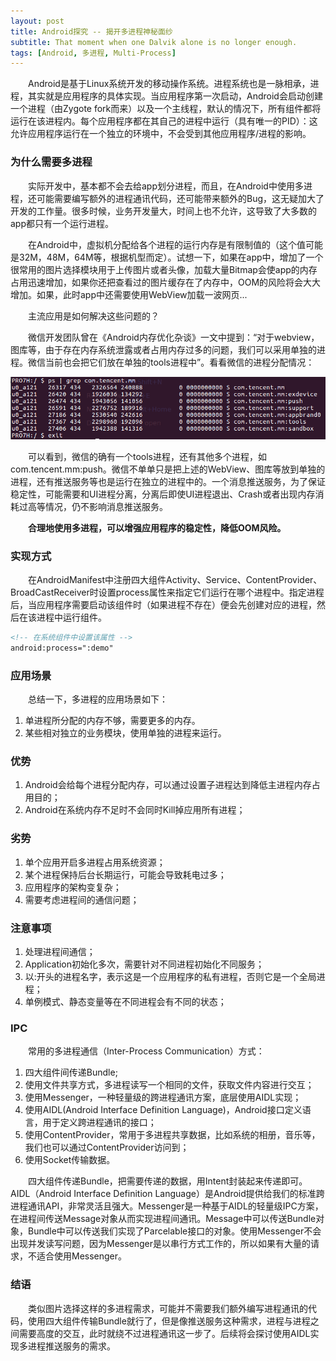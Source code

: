 ```yaml
---
layout: post
title: Android探究 -- 揭开多进程神秘面纱
subtitle: That moment when one Dalvik alone is no longer enough.
tags: [Android, 多进程, Multi-Process]
---
```


&emsp;&emsp;Android是基于Linux系统开发的移动操作系统。进程系统也是一脉相承，进程，其实就是应用程序的具体实现。当应用程序第一次启动，Android会启动创建一个进程（由Zygote fork而来）以及一个主线程，默认的情况下，所有组件都将运行在该进程内。每个应用程序都在其自己的进程中运行（具有唯一的PID）：这允许应用程序运行在一个独立的环境中，不会受到其他应用程序/进程的影响。

### 为什么需要多进程
&emsp;&emsp;实际开发中，基本都不会去给app划分进程，而且，在Android中使用多进程，还可能需要编写额外的进程通讯代码，还可能带来额外的Bug，这无疑加大了开发的工作量。很多时候，业务开发量大，时间上也不允许，这导致了大多数的app都只有一个运行进程。

&emsp;&emsp;在Android中，虚拟机分配给各个进程的运行内存是有限制值的（这个值可能是32M，48M，64M等，根据机型而定）。试想一下，如果在app中，增加了一个很常用的图片选择模块用于上传图片或者头像，加载大量Bitmap会使app的内存占用迅速增加，如果你还把查看过的图片缓存在了内存中，OOM的风险将会大大增加。如果，此时app中还需要使用WebView加载一波网页...

&emsp;&emsp;主流应用是如何解决这些问题的？

&emsp;&emsp;微信开发团队曾在《Android内存优化杂谈》一文中提到：“对于webview，图库等，由于存在内存系统泄露或者占用内存过多的问题，我们可以采用单独的进程。微信当前也会把它们放在单独的tools进程中”。看看微信的进程分配情况：

![微信多进程](/assets/img/screenshots/wechat_multiporcess.png)

&emsp;&emsp;可以看到，微信的确有一个tools进程，还有其他多个进程，如com.tencent.mm:push。微信不单单只是把上述的WebView、图库等放到单独的进程，还有推送服务等也是运行在独立的进程中的。一个消息推送服务，为了保证稳定性，可能需要和UI进程分离，分离后即使UI进程退出、Crash或者出现内存消耗过高等情况，仍不影响消息推送服务。

&emsp;&emsp;**合理地使用多进程，可以增强应用程序的稳定性，降低OOM风险。**

### 实现方式
&emsp;&emsp;在AndroidManifest中注册四大组件Activity、Service、ContentProvider、BroadCastReceiver时设置process属性来指定它们运行在哪个进程中。指定进程后，当应用程序需要启动该组件时（如果进程不存在）便会先创建对应的进程，然后在该进程中运行组件。
```xml
<!-- 在系统组件中设置该属性 -->
android:process=":demo"
```

### 应用场景
&emsp;&emsp;总结一下，多进程的应用场景如下：
1. 单进程所分配的内存不够，需要更多的内存。
2. 某些相对独立的业务模块，使用单独的进程来运行。

### 优势
1. Android会给每个进程分配内存，可以通过设置子进程达到降低主进程内存占用目的；
2. Android在系统内存不足时不会同时Kill掉应用所有进程；

### 劣势
1. 单个应用开启多进程占用系统资源；
2. 某个进程保持后台长期运行，可能会导致耗电过多；
3. 应用程序的架构变复杂；
4. 需要考虑进程间的通信问题；

### 注意事项
1. 处理进程间通信；
2. Application初始化多次，需要针对不同进程初始化不同服务；
3. 以:开头的进程名字，表示这是一个应用程序的私有进程，否则它是一个全局进程；
4. 单例模式、静态变量等在不同进程会有不同的状态；

### IPC
&emsp;&emsp;常用的多进程通信（Inter-Process Communication）方式：
1. 四大组件间传递Bundle;
2. 使用文件共享方式，多进程读写一个相同的文件，获取文件内容进行交互；
3. 使用Messenger，一种轻量级的跨进程通讯方案，底层使用AIDL实现；
4. 使用AIDL(Android Interface Definition Language)，Android接口定义语言，用于定义跨进程通讯的接口；
5. 使用ContentProvider，常用于多进程共享数据，比如系统的相册，音乐等，我们也可以通过ContentProvider访问到；
6. 使用Socket传输数据。

&emsp;&emsp;四大组件传递Bundle，把需要传递的数据，用Intent封装起来传递即可。AIDL（Android Interface Definition Language）是Android提供给我们的标准跨进程通讯API，非常灵活且强大。Messenger是一种基于AIDL的轻量级IPC方案，在进程间传送Message对象从而实现进程间通讯。Message中可以传送Bundle对象，Bundle中可以传送我们实现了Parcelable接口的对象。使用Messenger不会出现并发读写问题，因为Messenger是以串行方式工作的，所以如果有大量的请求，不适合使用Messenger。

### 结语
&emsp;&emsp;类似图片选择这样的多进程需求，可能并不需要我们额外编写进程通讯的代码，使用四大组件传输Bundle就行了，但是像推送服务这种需求，进程与进程之间需要高度的交互，此时就绕不过进程通讯这一步了。后续将会探讨使用AIDL实现多进程推送服务的需求。
